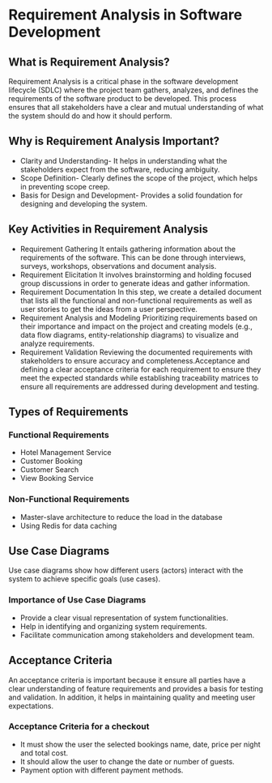# Requirement Analysis in Software Development

## What is Requirement Analysis?
Requirement Analysis is a critical phase in the software development lifecycle (SDLC) where the project team gathers, analyzes, and defines the requirements of the software product to be developed. This process ensures that all stakeholders have a clear and mutual understanding of what the system should do and how it should perform.

## Why is Requirement Analysis Important?
- Clarity and Understanding- It helps in understanding what the stakeholders expect from the software, reducing ambiguity.
- Scope Definition- Clearly defines the scope of the project, which helps in preventing scope creep.
- Basis for Design and Development- Provides a solid foundation for designing and developing the system.

## Key Activities in Requirement Analysis
- Requirement Gathering 
    It entails gathering information about the requirements of the software. This can be done through interviews, surveys, workshops, observations and document analysis.
- Requirement Elicitation
    It involves brainstorming and holding focused group discussions in order to generate ideas and gather information.   
- Requirement Documentation
    In this step, we create a detailed document that lists all the functional and non-functional requirements as well as user stories to get the ideas from a user perspective.
- Requirement Analysis and Modeling 
    Prioritizing requirements based on their importance and impact on the project and creating models (e.g., data flow diagrams, entity-relationship diagrams) to visualize and analyze requirements.
- Requirement Validation
    Reviewing the documented requirements with stakeholders to ensure accuracy and completeness.Acceptance and defining a clear acceptance criteria for each requirement to ensure they meet the expected standards while establishing traceability matrices to ensure all requirements are addressed during development and testing.

## Types of Requirements
### Functional Requirements
- Hotel Management Service
- Customer Booking
- Customer Search
- View Booking Service
### Non-Functional Requirements
- Master-slave architecture to reduce the load in the database
- Using Redis for data caching

## Use Case Diagrams
Use case diagrams show how different users (actors) interact with the system to achieve specific goals (use cases).
### Importance of Use Case Diagrams
- Provide a clear visual representation of system functionalities.
- Help in identifying and organizing system requirements.
- Facilitate communication among stakeholders and development team.

## Acceptance Criteria
An acceptance criteria is important because it ensure all parties have a clear understanding of feature requirements and provides a basis for testing and validation. In addition, it helps in maintaining quality and meeting user expectations.
### Acceptance Criteria for a checkout
- It must show the user the selected bookings name, date, price per night and total cost. 
- It should allow the user to change the date or number of guests.
- Payment option with different payment methods.













    

